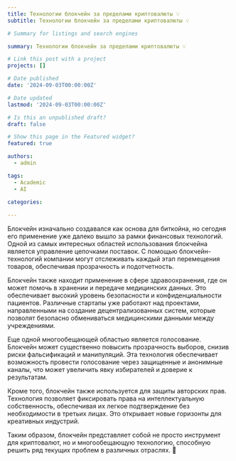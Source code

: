 ```yaml
---
title: Технологии блокчейн за пределами криптовалюты 💡
subtitle: Технологии блокчейн за пределами криптовалюты 💡

# Summary for listings and search engines

summary: Технологии блокчейн за пределами криптовалюты 💡

# Link this post with a project
projects: []

# Date published
date: '2024-09-03T00:00:00Z'

# Date updated
lastmod: '2024-09-03T00:00:00Z'

# Is this an unpublished draft?
draft: false

# Show this page in the Featured widget?
featured: true

authors:
  - admin

tags:
  - Academic
  - AI

categories:
  
---
```


Блокчейн изначально создавался как основа для биткойна, но сегодня его применение уже далеко вышло за рамки финансовых технологий. Одной из самых интересных областей использования блокчейна является управление цепочками поставок. С помощью блокчейн-технологий компании могут отслеживать каждый этап перемещения товаров, обеспечивая прозрачность и подотчетность.

Блокчейн также находит применение в сфере здравоохранения, где он может помочь в хранении и передаче медицинских данных. Это обеспечивает высокий уровень безопасности и конфиденциальности пациентов. Различные стартапы уже работают над проектами, направленными на создание децентрализованных систем, которые позволят безопасно обмениваться медицинскими данными между учреждениями.

Еще одной многообещающей областью является голосование. Блокчейн может существенно повысить прозрачность выборов, снизив риски фальсификаций и манипуляций. Эта технология обеспечивает возможность провести голосование через защищенные и анонимные каналы, что может увеличить явку избирателей и доверие к результатам.

Кроме того, блокчейн также используется для защиты авторских прав. Технология позволяет фиксировать права на интеллектуальную собственность, обеспечивая их легкое подтверждение без необходимости в третьих лицах. Это открывает новые горизонты для креативных индустрий.

Таким образом, блокчейн представляет собой не просто инструмент для криптовалют, но и многообещающую технологию, способную решить ряд текущих проблем в различных отраслях. 🔗


